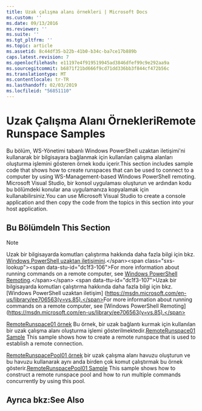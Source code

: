 ```yaml
---
title: Uzak çalışma alanı örnekleri | Microsoft Docs
ms.custom: ''
ms.date: 09/13/2016
ms.reviewer: ''
ms.suite: ''
ms.tgt_pltfrm: ''
ms.topic: article
ms.assetid: 8c44df35-b22b-41b0-b34c-ba7ce17b889b
caps.latest.revision: 7
ms.openlocfilehash: e11197e4f919519945ad3846dfef99c9e292aa9a
ms.sourcegitcommit: b6871f21bd666f9cd71dd336bb3f844cf472b56c
ms.translationtype: MT
ms.contentlocale: tr-TR
ms.lasthandoff: 02/03/2019
ms.locfileid: "56851110"
---
```

# <a name="remote-runspace-samples"></a><span data-ttu-id="dc1f3-102">Uzak Çalışma Alanı Örnekleri</span><span class="sxs-lookup"><span data-stu-id="dc1f3-102">Remote Runspace Samples</span></span>

<span data-ttu-id="dc1f3-103">Bu bölüm, WS-Yönetimi tabanlı Windows PowerShell uzaktan iletişimi'ni kullanarak bir bilgisayara bağlanmak için kullanılan çalışma alanları oluşturma işlemini gösteren örnek kodu içerir.</span><span class="sxs-lookup"><span data-stu-id="dc1f3-103">This section includes sample code that shows how to create runspaces that can be used to connect to a computer by using WS-Management-based Windows PowerShell remoting.</span></span> <span data-ttu-id="dc1f3-104">Microsoft Visual Studio, bir konsol uygulaması oluşturun ve ardından kodu bu bölümdeki konular ana uygulamanıza kopyalamak için kullanabilirsiniz.</span><span class="sxs-lookup"><span data-stu-id="dc1f3-104">You can use Microsoft Visual Studio to create a console application and then copy the code from the topics in this section into your host application.</span></span>

## <a name="in-this-section"></a><span data-ttu-id="dc1f3-105">Bu Bölümde</span><span class="sxs-lookup"><span data-stu-id="dc1f3-105">In This Section</span></span>

> [!NOTE]
> <span data-ttu-id="dc1f3-106">Uzak bir bilgisayarda komutları çalıştırma hakkında daha fazla bilgi için bkz. [Windows PowerShell uzaktan iletişimini](https://msdn.microsoft.com/en-us/library/ee706563(v=vs.85).aspx).</span><span class="sxs-lookup"><span data-stu-id="dc1f3-106">For more information about running commands on a remote computer, see [Windows PowerShell Remoting](https://msdn.microsoft.com/en-us/library/ee706563(v=vs.85).aspx).</span></span>
> <span data-ttu-id="dc1f3-107">Uzak bir bilgisayarda komutları çalıştırma hakkında daha fazla bilgi için bkz. [Windows PowerShell uzaktan iletişim] (https://msdn.microsoft.com/en-us/library/ee706563(v=vs.85).</span><span class="sxs-lookup"><span data-stu-id="dc1f3-107">For more information about running commands on a remote computer, see [Windows PowerShell Remoting](https://msdn.microsoft.com/en-us/library/ee706563(v=vs.85).</span></span>

 <span data-ttu-id="dc1f3-108">[RemoteRunspace01 örnek](./remoterunspace01-sample.md) Bu örnek, bir uzak bağlantı kurmak için kullanılan bir uzak çalışma alanı oluşturma işlemi gösterilmektedir.</span><span class="sxs-lookup"><span data-stu-id="dc1f3-108">[RemoteRunspace01 Sample](./remoterunspace01-sample.md) This sample shows how to create a remote runspace that is used to establish a remote connection.</span></span>

 <span data-ttu-id="dc1f3-109">[RemoteRunspacePool01 örnek](./remoterunspacepool01-sample.md) bir uzak çalışma alanı havuzu oluşturun ve bu havuzu kullanarak aynı anda birden çok komut çalıştırmak bu örnek gösterir.</span><span class="sxs-lookup"><span data-stu-id="dc1f3-109">[RemoteRunspacePool01 Sample](./remoterunspacepool01-sample.md) This sample shows how to construct a remote runspace pool and how to run multiple commands concurrently by using this pool.</span></span>

## <a name="see-also"></a><span data-ttu-id="dc1f3-110">Ayrıca bkz:</span><span class="sxs-lookup"><span data-stu-id="dc1f3-110">See Also</span></span>
